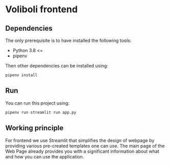 # Voliboli frontend

## Dependencies

The only prerequisite is to have installed the following tools:
- Python 3.8 <=
- pipenv

Then other dependencies can be installed using:

    pipenv install

## Run

You can run this project using:

	pipenv run streamlit run app.py
	
## Working principle

For frontend we use Streamlit that simplifies the design of webpage by providing various pre-created templates one can use. 
The main page of the Web Page already provides you with a significant information about what and how you can use the application.
